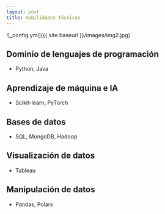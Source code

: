 ```yaml
---
layout: post
title: Habilidades Técnicas
---
```

![_config.yml]({{ site.baseurl }}/images/img2.jpg)
## Dominio de lenguajes de programación
   * Python, Java
## Aprendizaje de máquina e IA
   * Scikit-learn, PyTorch 
## Bases de datos
   * SQL, MongoDB, Hadoop 
## Visualización de datos
   * Tableau
## Manipulación de datos
   * Pandas, Polars
